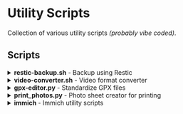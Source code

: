 # Utility Scripts

Collection of various utility scripts _(probably vibe coded)_.

## Scripts

<details>
<summary><strong>restic-backup.sh</strong> - Backup using Restic</summary>

Automated backup script using Restic with validation and cleanup functionality.

```bash
sudo ./restic-backup.sh <BACKUP_DIR> <RESTIC_REPO>
```

**Requirements:** `restic`

</details>

<details>
<summary><strong>video-converter.sh</strong> - Video format converter</summary>

Converts between video formats for DaVinci Resolve workflows.

```bash
# Convert MP4 to DNxHD (for DaVinci import)
./video-converter.sh to-dnxhd <directory>

# Convert MOV to mobile MP4 (for DaVinci export)
./video-converter.sh to-mobile <directory>
```

**Requirements:** `ffmpeg`

</details>

<details>
<summary><strong>gpx-editor.py</strong> - Standardize GPX files</summary>

Standardizes GPX files exported from various GPS recorders by removing unnecessary metadata.
Enforces consistent file naming to match internal track names.

```bash
python gpx-editor.py [OPTIONS] [DIRECTORY]

# Options:
-r    # recursive search
-v    # verbose output
-f    # fix files
-c    # count points
```

**Requirements:** `pip gpxpy`

</details>

<details>
<summary><strong>print_photos.py</strong> - Photo sheet creator for printing</summary>

Creates optimized 4x6 inch photo sheets for printing. Automatically arranges photos in grids:
- Large photos: Arranged in space-optimized 2x1 grids
- Small photos: Arranged in space-optimized 2x2 grids
- Applies color and brightness enhancements for better print quality
- Can directly send sheets to the default printer

```bash
python print_photos.py <big_folder> <small_folder> [OPTIONS]

# Options:
-o DIR    # output folder (default: TOPRINT)
-p        # print automatically to default printer
-v        # verbose output with processing details

# Examples:
python print_photos.py Photos/Large Photos/Small
python print_photos.py Big Small -o PrintReady
python print_photos.py Big Small -p -v
```

**Requirements:** `pip pillow`

</details>

<details>
<summary><strong>immich</strong> - Immich utility scripts</summary>

Simple utility scripts for Immich:

- [immich/check-uploaded.py](immich/check-uploaded.py): Verify if photos are already uploaded to Immich, with optional deletion of local copies.
- [immich/upload.py](immich/upload.py): Upload photos and videos to Immich with retry functionality and album support.

<h4>Setup</h4>

Configure the required environment variables using the <code>.env.template</code> file in <code>immich/</code>:

- <code>URL</code>: The URL of your Immich instance
- <code>API_KEY</code>: Your Immich API key (available in Account Settings of the Immich web interface)

<h4>Usage</h4>

<b>check-uploaded.py</b>

```bash
python immich/check-uploaded.py <photos_folder> [-d | --delete]
```

<b>upload.py</b>

```bash
python immich/upload.py <photos_folder> [-a ALBUM_ID | --album ALBUM_ID]
```

</details>
